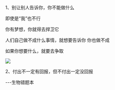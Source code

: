 1、别让别人告诉你，你不能做什么

即使是“我”也不行

你有梦想，你就得去捍卫它

人们自己做不成什么事情，就想要告诉你 你也做不成

如果你想要什么，就要去争取

![](D:\projects\note\picture\TIM图片20200418145648.jpg)

 



2、付出不一定有回报，但不付出一定没回报

---生物错题本
